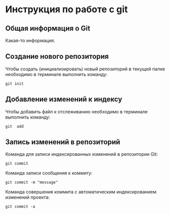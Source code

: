 # **Инструкция по работе с git**

## Общая информация о Git

Какая-то информация.

## Создание нового репозитория

Чтобы создать (инициализировать) новый репозиторий в текущей папке необходимо в терминале выполнить команду:

    git init

## Добавление изменений к индексу

Чтобы добавить файл к отслеживанию необходимо в терминале выполнить команду:

    git  add

## Запись изменений в репозиторий

Команда для записи индексированных изменений в репозитории Git:

    git commit

Команда записи сообщения к коммиту:

    git commit -m "message"

Команда совершения коммита с автоматическим индексированием изменений проекта:

    git commit -a